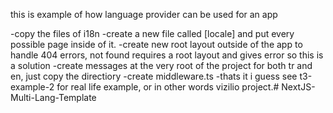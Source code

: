 this is example of how language provider can be used for an app

-copy the files of i18n
-create a new file called [locale] and put every possible page inside of it.
-create new root layout outside of the app to handle 404 errors, not found requires a root layout and gives error so this is a solution
-create messages at the very root of the project for both tr and en, just copy the directiory
-create middleware.ts
-thats it i guess see t3-example-2 for real life example, or in other words vizilio project.# NextJS-Multi-Lang-Template
